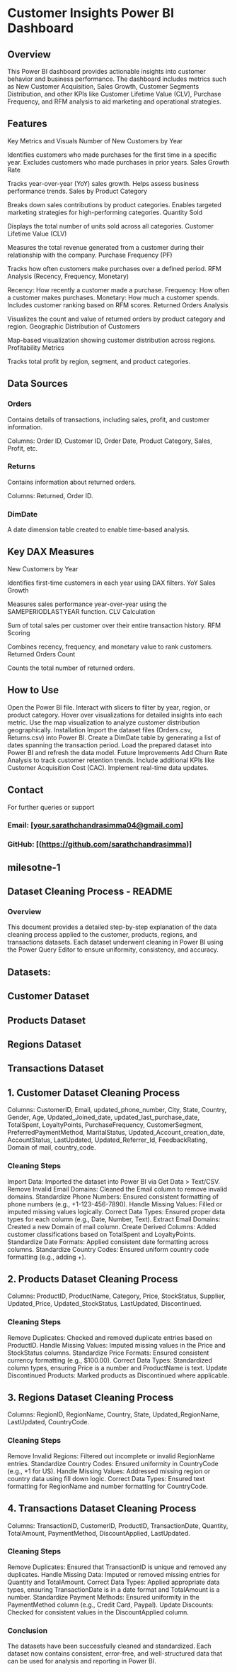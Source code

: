 # Customer Insights Power BI Dashboard
## Overview
This Power BI dashboard provides actionable insights into customer behavior and business performance. The dashboard includes metrics such as New Customer Acquisition, Sales Growth, Customer Segments Distribution, and other KPIs like Customer Lifetime Value (CLV), Purchase Frequency, and RFM analysis to aid marketing and operational strategies.

## Features
Key Metrics and Visuals
Number of New Customers by Year

Identifies customers who made purchases for the first time in a specific year.
Excludes customers who made purchases in prior years.
Sales Growth Rate

Tracks year-over-year (YoY) sales growth.
Helps assess business performance trends.
Sales by Product Category

Breaks down sales contributions by product categories.
Enables targeted marketing strategies for high-performing categories.
Quantity Sold

Displays the total number of units sold across all categories.
Customer Lifetime Value (CLV)

Measures the total revenue generated from a customer during their relationship with the company.
Purchase Frequency (PF)

Tracks how often customers make purchases over a defined period.
RFM Analysis (Recency, Frequency, Monetary)

Recency: How recently a customer made a purchase.
Frequency: How often a customer makes purchases.
Monetary: How much a customer spends.
Includes customer ranking based on RFM scores.
Returned Orders Analysis

Visualizes the count and value of returned orders by product category and region.
Geographic Distribution of Customers

Map-based visualization showing customer distribution across regions.
Profitability Metrics

Tracks total profit by region, segment, and product categories.
## Data Sources
### Orders
Contains details of transactions, including sales, profit, and customer information.

Columns: Order ID, Customer ID, Order Date, Product Category, Sales, Profit, etc.
### Returns
Contains information about returned orders.

Columns: Returned, Order ID.
### DimDate
A date dimension table created to enable time-based analysis.

## Key DAX Measures
New Customers by Year

Identifies first-time customers in each year using DAX filters.
YoY Sales Growth

Measures sales performance year-over-year using the SAMEPERIODLASTYEAR function.
CLV Calculation

Sum of total sales per customer over their entire transaction history.
RFM Scoring

Combines recency, frequency, and monetary value to rank customers.
Returned Orders Count

Counts the total number of returned orders.
## How to Use
Open the Power BI file.
Interact with slicers to filter by year, region, or product category.
Hover over visualizations for detailed insights into each metric.
Use the map visualization to analyze customer distribution geographically.
Installation
Import the dataset files (Orders.csv, Returns.csv) into Power BI.
Create a DimDate table by generating a list of dates spanning the transaction period.
Load the prepared dataset into Power BI and refresh the data model.
Future Improvements
Add Churn Rate Analysis to track customer retention trends.
Include additional KPIs like Customer Acquisition Cost (CAC).
Implement real-time data updates.
## Contact
For further queries or support
### Email: [your.sarathchandrasimma04@gmail.com]
### GitHub: [(https://github.com/sarathchandrasimma)]


## milesotne-1
## Dataset Cleaning Process - README

### Overview

This document provides a detailed step-by-step explanation of the data cleaning process applied to the customer, products, regions, and transactions datasets. Each dataset underwent cleaning in Power BI using the Power Query Editor to ensure uniformity, consistency, and accuracy.

## Datasets:

## Customer Dataset

## Products Dataset

## Regions Dataset

## Transactions Dataset

## 1. Customer Dataset Cleaning Process

Columns:
CustomerID, Email, updated_phone_number, City, State, Country, Gender, Age, Updated_Joined_date, updated_last_purchase_date, TotalSpent, LoyaltyPoints, PurchaseFrequency, CustomerSegment, PreferredPaymentMethod, MaritalStatus, Updated_Account_creation_date, AccountStatus, LastUpdated, Updated_Referrer_Id, FeedbackRating, Domain of mail, country_code.

### Cleaning Steps

Import Data: Imported the dataset into Power BI via Get Data > Text/CSV.
Remove Invalid Email Domains: Cleaned the Email column to remove invalid domains.
Standardize Phone Numbers: Ensured consistent formatting of phone numbers (e.g., +1-123-456-7890).
Handle Missing Values: Filled or imputed missing values logically.
Correct Data Types: Ensured proper data types for each column (e.g., Date, Number, Text).
Extract Email Domains: Created a new Domain of mail column.
Create Derived Columns: Added customer classifications based on TotalSpent and LoyaltyPoints.
Standardize Date Formats: Applied consistent date formatting across columns.
Standardize Country Codes: Ensured uniform country code formatting (e.g., adding +).

## 2. Products Dataset Cleaning Process

Columns:
ProductID, ProductName, Category, Price, StockStatus, Supplier, Updated_Price, Updated_StockStatus, LastUpdated, Discontinued.

### Cleaning Steps

Remove Duplicates: Checked and removed duplicate entries based on ProductID.
Handle Missing Values: Imputed missing values in the Price and StockStatus columns.
Standardize Price Formats: Ensured consistent currency formatting (e.g., $100.00).
Correct Data Types: Standardized column types, ensuring Price is a number and ProductName is text.
Update Discontinued Products: Marked products as Discontinued where applicable.

## 3. Regions Dataset Cleaning Process

Columns:
RegionID, RegionName, Country, State, Updated_RegionName, LastUpdated, CountryCode.

### Cleaning Steps

Remove Invalid Regions: Filtered out incomplete or invalid RegionName entries.
Standardize Country Codes: Ensured uniformity in CountryCode (e.g., +1 for US).
Handle Missing Values: Addressed missing region or country data using fill down logic.
Correct Data Types: Ensured text formatting for RegionName and number formatting for CountryCode.

## 4. Transactions Dataset Cleaning Process

Columns:
TransactionID, CustomerID, ProductID, TransactionDate, Quantity, TotalAmount, PaymentMethod, DiscountApplied, LastUpdated.

### Cleaning Steps

Remove Duplicates: Ensured that TransactionID is unique and removed any duplicates.
Handle Missing Data: Imputed or removed missing entries for Quantity and TotalAmount.
Correct Data Types: Applied appropriate data types, ensuring TransactionDate is in a date format and TotalAmount is a number.
Standardize Payment Methods: Ensured uniformity in the PaymentMethod column (e.g., Credit Card, Paypal).
Update Discounts: Checked for consistent values in the DiscountApplied column.

### Conclusion

The datasets have been successfully cleaned and standardized. Each dataset now contains consistent, error-free, and well-structured data that can be used for analysis and reporting in Power BI.

